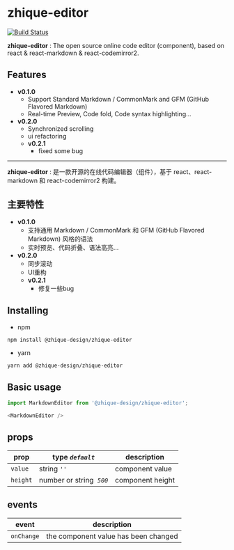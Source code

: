 zhique-editor
======================

[![Build Status](https://www.travis-ci.org/zhique-design/zhique-editor.svg?branch=master)](https://www.travis-ci.org/zhique-design/zhique-editor)

**zhique-editor** : The open source online code editor (component), based on react & react-markdown & react-codemirror2.

## Features

<ul>
  <li>
    <strong>v0.1.0</strong>
    <ul>
      <li>Support Standard Markdown / CommonMark and GFM (GitHub Flavored Markdown)</li>
      <li>Real-time Preview, Code fold, Code syntax highlighting...</li>
    </ul>
  </li>
  <li>
    <strong>v0.2.0</strong>
    <ul>
      <li>Synchronized scrolling</li>
      <li>ui refactoring</li>
      <li>
        <strong>v0.2.1</strong>
        <ul>
          <li>fixed some bug</li>
        </ul>
      </li>
    </ul>
  </li>
</ul>

--------

**zhique-editor** : 是一款开源的在线代码编辑器（组件），基于 react、react-markdown 和 react-codemirror2 构建。

## 主要特性

<ul>
  <li>
    <strong>v0.1.0</strong>
    <ul>
      <li>支持通用 Markdown / CommonMark 和 GFM (GitHub Flavored Markdown) 风格的语法</li>
      <li>实时预览、代码折叠、语法高亮...</li>
    </ul>
  </li>
  <li>
    <strong>v0.2.0</strong>
    <ul>
      <li>同步滚动</li>
      <li>UI重构</li>
      <li>
        <strong>v0.2.1</strong>
        <ul>
          <li>修复一些bug</li>
        </ul>
      </li>
    </ul>
  </li>
</ul>

## Installing

- npm

```
npm install @zhique-design/zhique-editor
```

- yarn

```
yarn add @zhique-design/zhique-editor
```

## Basic usage

```typescript jsx
import MarkdownEditor from '@zhique-design/zhique-editor';

<MarkdownEditor />
```

## props

| prop     | type&nbsp;*`default`*              | description      |
|----------|------------------------------------|------------------|
| `value`  | string&nbsp;*`''`*                 | component value  |
| `height` | number or string &nbsp;*`500`*     | component height |

## events

| event      | description                           |
|------------|---------------------------------------|
| `onChange` | the component value has been changed  |
